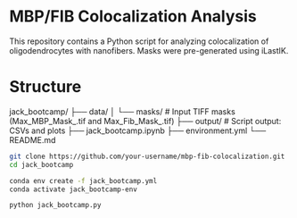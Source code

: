 # MBP/FIB Colocalization Analysis

This repository contains a Python script for analyzing colocalization of oligodendrocytes with nanofibers. Masks were pre-generated using iLastIK. 

# Structure 

jack_bootcamp/
├── data/
│ └── masks/ # Input TIFF masks (Max_MBP_Mask_.tif and Max_Fib_Mask_.tif)
├── output/ # Script output: CSVs and plots
├── jack_bootcamp.ipynb
├── environment.yml 
└── README.md 

```bash
git clone https://github.com/your-username/mbp-fib-colocalization.git
cd jack_bootcamp

conda env create -f jack_bootcamp.yml
conda activate jack_bootcamp-env

python jack_bootcamp.py 
